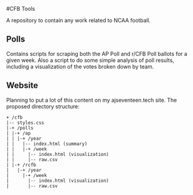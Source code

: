 #CFB Tools

A repository to contain any work related to NCAA football.

## Polls

Contains scripts for scraping both the AP Poll and r/CFB Poll ballots for a
given week.  Also a script to do some simple analysis of poll results, including
a visualization of the votes broken down by team.

## Website

Planning to put a lot of this content on my ajseventeen.tech site.  The proposed
directory structure:

```
+ /cfb
|-- styles.css
|-+ /polls
| |-+ /ap
| | |-+ /year
| |   |-- index.html (summary)
| |   |-+ /week
| |     |-- index.html (visualization)
| |     |-- raw.csv
| |-+ /rcfb
|   |-+ /year
|     |-+ /week
|       |-- index.html (visualization)
|       |-- raw.csv
```
